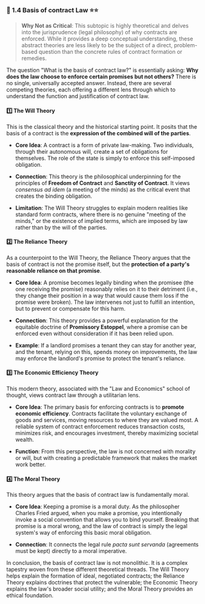 ### 📌 1.4 Basis of contract Law ⭐⭐

>**Why Not as Critical**: This subtopic is highly theoretical and delves into the jurisprudence (legal philosophy) of why contracts are enforced. While it provides a deep conceptual understanding, these abstract theories are less likely to be the subject of a direct, problem-based question than the concrete rules of contract formation or remedies.

The question "What is the basis of contract law?" is essentially asking: **Why does the law choose to enforce certain promises but not others?** There is no single, universally accepted answer. Instead, there are several competing theories, each offering a different lens through which to understand the function and justification of contract law.

#### 1️⃣ The Will Theory

This is the classical theory and the historical starting point. It posits that the basis of a contract is the **expression of the combined will of the parties**.

- **Core Idea**: A contract is a form of private law-making. Two individuals, through their autonomous will, create a set of obligations for themselves. The role of the state is simply to enforce this self-imposed obligation.
    
- **Connection**: This theory is the philosophical underpinning for the principles of **Freedom of Contract** and **Sanctity of Contract**. It views _consensus ad idem_ (a meeting of the minds) as the critical event that creates the binding obligation.
    
- **Limitation**: The Will Theory struggles to explain modern realities like standard form contracts, where there is no genuine "meeting of the minds," or the existence of implied terms, which are imposed by law rather than by the will of the parties.
    

#### 2️⃣ The Reliance Theory

As a counterpoint to the Will Theory, the Reliance Theory argues that the basis of contract is not the promise itself, but the **protection of a party's reasonable reliance on that promise**.

- **Core Idea**: A promise becomes legally binding when the promisee (the one receiving the promise) reasonably relies on it to their detriment (i.e., they change their position in a way that would cause them loss if the promise were broken). The law intervenes not just to fulfill an intention, but to prevent or compensate for this harm.
    
- **Connection**: This theory provides a powerful explanation for the equitable doctrine of **Promissory Estoppel**, where a promise can be enforced even without consideration if it has been relied upon.
    
- **Example**: If a landlord promises a tenant they can stay for another year, and the tenant, relying on this, spends money on improvements, the law may enforce the landlord's promise to protect the tenant's reliance.
    

#### 3️⃣ The Economic Efficiency Theory

This modern theory, associated with the "Law and Economics" school of thought, views contract law through a utilitarian lens.

- **Core Idea**: The primary basis for enforcing contracts is to **promote economic efficiency**. Contracts facilitate the voluntary exchange of goods and services, moving resources to where they are valued most. A reliable system of contract enforcement reduces transaction costs, minimizes risk, and encourages investment, thereby maximizing societal wealth.
    
- **Function**: From this perspective, the law is not concerned with morality or will, but with creating a predictable framework that makes the market work better.
    

#### 4️⃣ The Moral Theory

This theory argues that the basis of contract law is fundamentally moral.

- **Core Idea**: Keeping a promise is a moral duty. As the philosopher Charles Fried argued, when you make a promise, you intentionally invoke a social convention that allows you to bind yourself. Breaking that promise is a moral wrong, and the law of contract is simply the legal system's way of enforcing this basic moral obligation.
    
- **Connection**: It connects the legal rule _pacta sunt servanda_ (agreements must be kept) directly to a moral imperative.
    

In conclusion, the basis of contract law is not monolithic. It is a complex tapestry woven from these different theoretical threads. The Will Theory helps explain the formation of ideal, negotiated contracts; the Reliance Theory explains doctrines that protect the vulnerable; the Economic Theory explains the law's broader social utility; and the Moral Theory provides an ethical foundation.